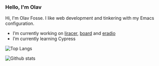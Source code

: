 ### Hello, I'm Olav

Hi, I'm Olav Fosse. I like web development and tinkering with my Emacs configuration.

- I’m currently working on [liracer](https://github.com/olav35/liracer), [board](https://github.com/olav35/board) and [eradio](https://github.com/olav35/eradio)
- I’m currently learning Cypress

![Top Langs](https://github-readme-stats.vercel.app/api/top-langs/?username=olav35)

![Github stats](https://github-readme-stats.vercel.app/api?username=olav35&show_icons=true&count_private=true)
